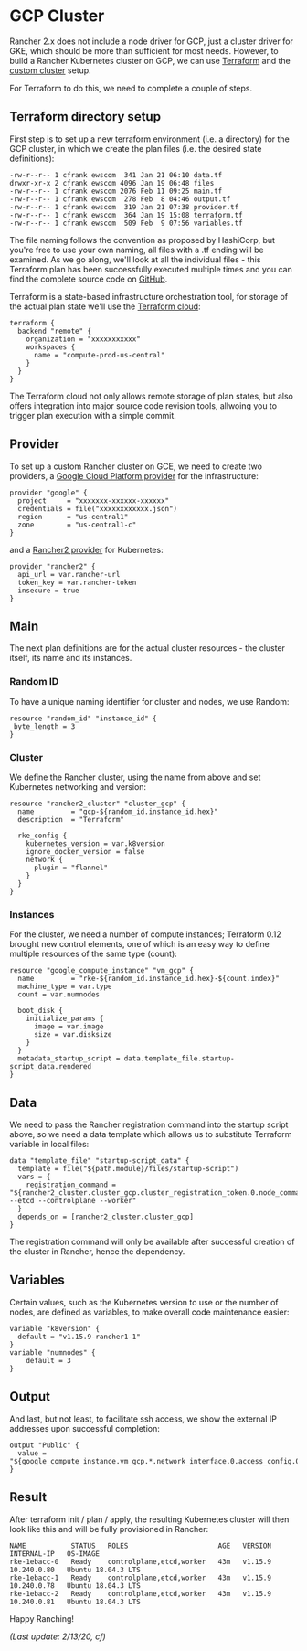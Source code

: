 # GCP Cluster

Rancher 2.x does not include a node driver for GCP, just a cluster driver for GKE, which should be more than sufficient for most needs. However, to build a Rancher Kubernetes cluster on GCP, we can use [Terraform](https://www.terraform.io/) and the [custom cluster](https://rancher.com/docs/rancher/v2.x/en/cluster-provisioning/rke-clusters/custom-nodes/) setup.

For Terraform to do this, we need to complete a couple of steps.

## Terraform directory setup

First step is to set up a new terraform environment (i.e. a directory) for the GCP cluster, in which we create the plan files (i.e. the desired state definitions):

```
-rw-r--r-- 1 cfrank ewscom  341 Jan 21 06:10 data.tf
drwxr-xr-x 2 cfrank ewscom 4096 Jan 19 06:48 files
-rw-r--r-- 1 cfrank ewscom 2076 Feb 11 09:25 main.tf
-rw-r--r-- 1 cfrank ewscom  278 Feb  8 04:46 output.tf
-rw-r--r-- 1 cfrank ewscom  319 Jan 21 07:38 provider.tf
-rw-r--r-- 1 cfrank ewscom  364 Jan 19 15:08 terraform.tf
-rw-r--r-- 1 cfrank ewscom  509 Feb  9 07:56 variables.tf
```

The file naming follows the convention as proposed by HashiCorp, but you're free to use your own naming, all files with a  .tf ending will be examined. As we go along, we'll look at all the individual files - this Terraform plan has been successfully executed multiple times and you can find the complete source code on [GitHub](https://github.com/chfrank-cgn/Rancher/tree/master/gcp-cluster).

Terraform is a state-based infrastructure orchestration tool, for storage of the actual plan state we'll use the [Terraform cloud](https://www.hashicorp.com/blog/announcing-terraform-cloud/):

```
terraform {
  backend "remote" {
    organization = "xxxxxxxxxxx"
    workspaces {
      name = "compute-prod-us-central"
    }
  }
}
```

The Terraform cloud not only allows remote storage of plan states, but also offers integration into major source code revision tools, allwoing you to trigger plan execution with a simple commit.

## Provider

To set up a custom Rancher cluster on GCE, we need to create two providers, a [Google Cloud Platform provider](https://www.terraform.io/docs/providers/google/index.html) for the infrastructure:

```
provider "google" {
  project     = "xxxxxxx-xxxxxx-xxxxxx"
  credentials = file("xxxxxxxxxxxx.json")
  region      = "us-central1"
  zone        = "us-central1-c"
}
```

and a [Rancher2 provider](https://www.terraform.io/docs/providers/rancher2/index.html) for Kubernetes:

```
provider "rancher2" {
  api_url = var.rancher-url
  token_key = var.rancher-token
  insecure = true
}
```

## Main

The next plan definitions are for the actual cluster resources - the cluster itself, its name and its instances.

### Random ID

To have a unique naming identifier for cluster and nodes, we use Random:

```
resource "random_id" "instance_id" {
 byte_length = 3
}
```

### Cluster

We define the Rancher cluster, using the name from above and set Kubernetes networking and version:

```
resource "rancher2_cluster" "cluster_gcp" {
  name         = "gcp-${random_id.instance_id.hex}"
  description  = "Terraform"

  rke_config {
    kubernetes_version = var.k8version
    ignore_docker_version = false
    network {
      plugin = "flannel"
    }
  }
}
```

### Instances

For the cluster, we need a number of compute instances; Terraform 0.12 brought new control elements, one of which is an easy way to define multiple resources of the same type (count):

```
resource "google_compute_instance" "vm_gcp" {
  name         = "rke-${random_id.instance_id.hex}-${count.index}"
  machine_type = var.type
  count = var.numnodes

  boot_disk {
    initialize_params {
      image = var.image
      size = var.disksize
    }
  }
  metadata_startup_script = data.template_file.startup-script_data.rendered
}
```

## Data

We need to pass the Rancher registration command into the startup script above, so we need a data template which allows us to substitute Terraform variable in local files:

```
data "template_file" "startup-script_data" {
  template = file("${path.module}/files/startup-script")
  vars = {
    registration_command = "${rancher2_cluster.cluster_gcp.cluster_registration_token.0.node_command} --etcd --controlplane --worker"
  }
  depends_on = [rancher2_cluster.cluster_gcp]
}
```

The registration command will only be available after successful creation of the cluster in Rancher, hence the dependency.

## Variables

Certain values, such as the Kubernetes version to use or the number of nodes, are defined as variables, to make overall code maintenance easier:

```
variable "k8version" {
  default = "v1.15.9-rancher1-1"
}
variable "numnodes" {
    default = 3
}
```

## Output

And last, but not least, to facilitate ssh access, we show the external IP addresses upon successful completion:

```
output "Public" {  
  value = "${google_compute_instance.vm_gcp.*.network_interface.0.access_config.0.nat_ip}"
}
```

Result
------

After terraform init / plan / apply, the resulting Kubernetes cluster will then look like this and will be fully provisioned in Rancher:

```
NAME           STATUS   ROLES                      AGE   VERSION   INTERNAL-IP   OS-IMAGE
rke-1ebacc-0   Ready    controlplane,etcd,worker   43m   v1.15.9   10.240.0.80   Ubuntu 18.04.3 LTS
rke-1ebacc-1   Ready    controlplane,etcd,worker   43m   v1.15.9   10.240.0.78   Ubuntu 18.04.3 LTS
rke-1ebacc-2   Ready    controlplane,etcd,worker   43m   v1.15.9   10.240.0.81   Ubuntu 18.04.3 LTS
```

Happy Ranching!

*(Last update: 2/13/20, cf)*
